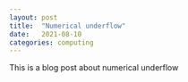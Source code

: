 ```yaml
---
layout: post
title:  "Numerical underflow"
date:   2021-08-10
categories: computing
---
```



This is a blog post about numerical underflow
